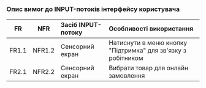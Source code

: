 ### Опис вимог до INPUT-потоків інтерфейсу користувача
|FR|NFR|Засіб INPUT-потоку|Особливості використання|
|:-----:|:-----:|:-----|:-----|
|FR1.1|NFR1.2|Сенсорний екран|Натиснути в меню кнопку "Підтримка" для зв'язку з робітником |
|FR2.1|NFR2.2|Сенсорний екран|Вибрати товар для онлайн замовлення |
